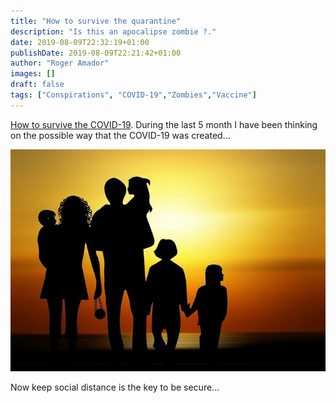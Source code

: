 ```yaml
---
title: "How to survive the quarantine"
description: "Is this an apocalipse zombie ?."
date: 2019-08-09T22:32:19+01:00
publishDate: 2019-08-09T22:21:42+01:00
author: "Roger Amador"
images: []
draft: false
tags: ["Conspirations", "COVID-19","Zombies","Vaccine"]
---
```


[How to survive the COVID-19](#). During the last 5 month I have been thinking on the possible way that the COVID-19 was created...

![familia.](./images/familia.jpg)

Now keep social distance is the key to be secure...



